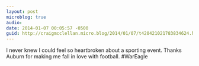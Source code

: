 ```yaml
---
layout: post
microblog: true
audio: 
date: 2014-01-07 00:05:57 -0500
guid: http://craigmcclellan.micro.blog/2014/01/07/t420421021783834624.html
---
```

I never knew I could feel so heartbroken about a sporting event. Thanks Auburn for making me fall in love with football. #WarEagle
